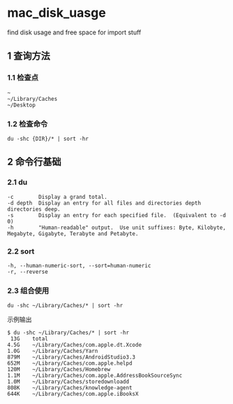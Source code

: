 # mac_disk_uasge
find disk usage and free space for import stuff

## 1 查询方法

### 1.1 检查点

```
~
~/Library/Caches
~/Desktop
```

### 1.2 检查命令

```
du -shc {DIR}/* | sort -hr
```

## 2 命令行基础

### 2.1 du

```
-c        Display a grand total.
-d depth  Display an entry for all files and directories depth directories deep.
-s        Display an entry for each specified file.  (Equivalent to -d 0)
-h        "Human-readable" output.  Use unit suffixes: Byte, Kilobyte, Megabyte, Gigabyte, Terabyte and Petabyte.
```

### 2.2 sort

```
-h, --human-numeric-sort, --sort=human-numeric
-r, --reverse
```

### 2.3 组合使用

```
du -shc ~/Library/Caches/* | sort -hr
```

示例输出

```
$ du -shc ~/Library/Caches/* | sort -hr
 13G	total
4.5G	~/Library/Caches/com.apple.dt.Xcode
1.0G	~/Library/Caches/Yarn
879M	~/Library/Caches/AndroidStudio3.3
652M	~/Library/Caches/com.apple.helpd
120M	~/Library/Caches/Homebrew
1.1M	~/Library/Caches/com.apple.AddressBookSourceSync
1.0M	~/Library/Caches/storedownloadd
808K	~/Library/Caches/knowledge-agent
644K	~/Library/Caches/com.apple.iBooksX
```